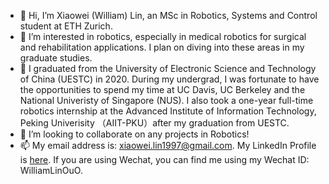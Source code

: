- 👋 Hi, I’m Xiaowei (William) Lin, an MSc in Robotics, Systems and Control student at ETH Zurich.
- 👀 I’m interested in robotics, especially in medical robotics for surgical and rehabilitation applications. I plan on diving into these areas in my graduate studies.
- 🌱 I graduated from the University of Electronic Science and Technology of China (UESTC) in 2020. During my undergrad, I was fortunate to have the opportunities to spend my time at UC Davis, UC Berkeley and the National Univeristy of Singapore (NUS). I also took a one-year full-time robotics internship at the Advanced Institute of Information Technology, Peking Univerisity （AIIT-PKU）after my graduation from UESTC.
- 💞️ I’m looking to collaborate on any projects in Robotics!
- 📫 My email address is: xiaowei.lin1997@gmail.com. My LinkedIn Profile is [here](https://www.linkedin.com/in/xiaowei-caesar-lin-a19bb8173/). If you are using Wechat, you can find me using my Wechat ID: WilliamLinOuO.

<!---
CaesarLinxw/CaesarLinxw is a ✨ special ✨ repository because its `README.md` (this file) appears on your GitHub profile.
You can click the Preview link to take a look at your changes.
--->
